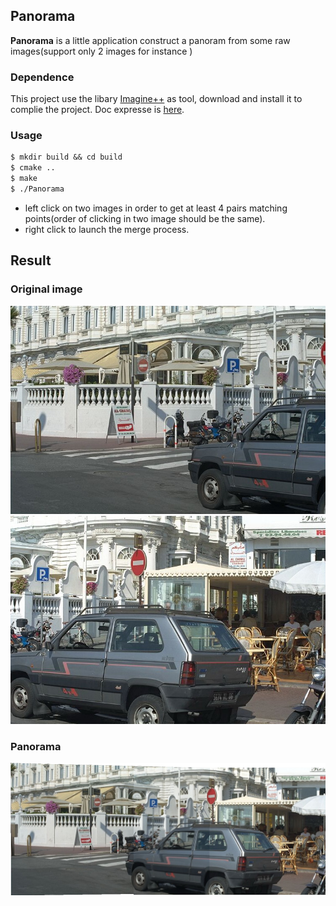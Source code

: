 ## Panorama

**Panorama** is a little application  construct a panoram from some raw images(support only 2 images for instance )

### Dependence

This project use the libary [Imagine++](http://imagine.enpc.fr/~monasse/Imagine++/) as tool, download and install it to complie the project. Doc expresse is [here](http://imagine.enpc.fr/~monasse/Stereo/quickStartImagine++.pdf). 

### Usage
~~~markdown
$ mkdir build && cd build
$ cmake ..
$ make
$ ./Panorama
~~~

- left click on two images in order to get at least 4 pairs matching points(order of clicking in two image should be the same).
- right click to launch the merge process.

## Result
### Original image
<center class="half">
    <img src="image0006.jpg" /><img src="image0007.jpg"/>
</center>

### Panorama
![panorama](panorama.jpg)

